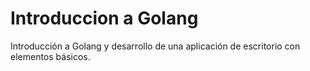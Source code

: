 # Introduccion a Golang
Introducción a Golang y desarrollo de una aplicación de escritorio con elementos básicos.
